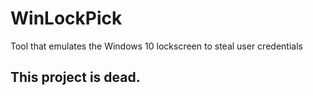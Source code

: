 # WinLockPick
Tool that emulates the Windows 10 lockscreen to steal user credentials

## This project is dead.
